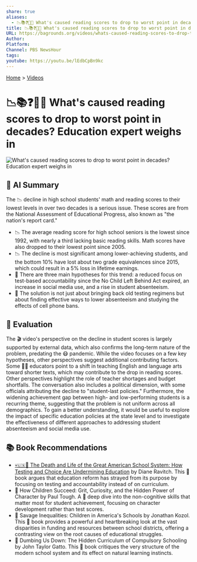 ```yaml
---
share: true
aliases:
  - 📉📚❓🧑‍🏫 What's caused reading scores to drop to worst point in decades? Education expert weighs in
title: 📉📚❓🧑‍🏫 What's caused reading scores to drop to worst point in decades? Education expert weighs in
URL: https://bagrounds.org/videos/whats-caused-reading-scores-to-drop-to-worst-point-in-decades-education-expert-weighs-in
Author:
Platform:
Channel: PBS NewsHour
tags:
youtube: https://youtu.be/lEdbCpBn9kc
---
```

[Home](../index.md) > [Videos](./index.md)  
# 📉📚❓🧑‍🏫 What's caused reading scores to drop to worst point in decades? Education expert weighs in  
![What's caused reading scores to drop to worst point in decades? Education expert weighs in](https://youtu.be/lEdbCpBn9kc)  
  
## 🤖 AI Summary  
  
The 📉 decline in high school students' math and reading scores to their lowest levels in over two decades is a serious issue. These scores are from the National Assessment of Educational Progress, also known as "the nation's report card."  
  
  * 📉 The average reading score for high school seniors is the lowest since 1992, with nearly a third lacking basic reading skills. Math scores have also dropped to their lowest point since 2005.  
  * 📉 The decline is most significant among lower-achieving students, and the bottom 10% have lost about two grade equivalences since 2015, which could result in a 5% loss in lifetime earnings.  
  * 🤔 There are three main hypotheses for this trend: a reduced focus on test-based accountability since the No Child Left Behind Act expired, an increase in social media use, and a rise in student absenteeism.  
  * 🏫 The solution is not just about bringing back old testing regimens but about finding effective ways to lower absenteeism and studying the effects of cell phone bans.  
  
## 🤔 Evaluation  
  
The 🎬 video's perspective on the decline in student scores is largely supported by external data, which also confirms the long-term nature of the problem, predating the 😷 pandemic. While the video focuses on a few key hypotheses, other perspectives suggest additional contributing factors. Some 👨‍🏫 educators point to a shift in teaching English and language arts toward shorter texts, which may contribute to the drop in reading scores. Other perspectives highlight the role of teacher shortages and budget shortfalls. The conversation also includes a political dimension, with some officials attributing the decline to "student-last policies." Furthermore, the widening achievement gap between high- and low-performing students is a recurring theme, suggesting that the problem is not uniform across all demographics. To gain a better understanding, it would be useful to explore the impact of specific education policies at the state level and to investigate the effectiveness of different approaches to addressing student absenteeism and social media use.  
  
## 📚 Book Recommendations  
  
  * [💀🇺🇸🏫 The Death and Life of the Great American School System: How Testing and Choice Are Undermining Education](../books/the-death-and-life-of-the-great-american-school-system-how-testing-and-choice-are-undermining-education.md) by Diane Ravitch. This 📓 book argues that education reform has strayed from its purpose by focusing on testing and accountability instead of on curriculum.  
  * 📖 How Children Succeed: Grit, Curiosity, and the Hidden Power of Character by Paul Tough. A 📖 deep dive into the non-cognitive skills that matter most for student achievement, focusing on character development rather than test scores.  
  * 📖 Savage Inequalities: Children in America's Schools by Jonathan Kozol. This 📓 book provides a powerful and heartbreaking look at the vast disparities in funding and resources between school districts, offering a contrasting view on the root causes of educational struggles.  
  * 📖 Dumbing Us Down: The Hidden Curriculum of Compulsory Schooling by John Taylor Gatto. This 📕 book critiques the very structure of the modern school system and its effect on natural learning instincts.